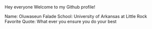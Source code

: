Hey everyone
Welcome to my Github profile!

Name: Oluwaseun Falade
School: University of Arkansas at Little Rock
Favorite Quote: What ever you ensure you do your best
